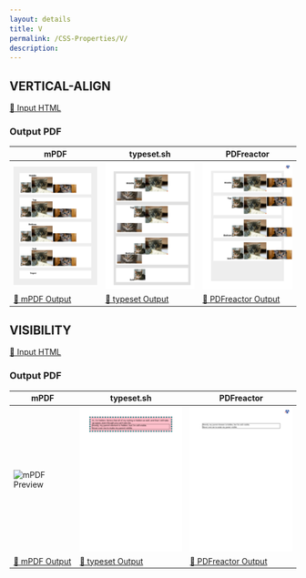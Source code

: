 ```yaml
---
layout: details
title: V
permalink: /CSS-Properties/V/
description: 
---
```




## VERTICAL-ALIGN

[📄 Input HTML](/html/CSS%20Properties/V/vertical-align.html)

### Output PDF

| mPDF | typeset.sh | PDFreactor |
|---------|---------|---------|
| ![mPDF Preview](mpdf__html_CSS_Properties_V_vertical-align.html.png) | ![typeset Preview](typeset__html_CSS_Properties_V_vertical-align.html.png) | ![PDFreactor Preview](pdfreactor__html_CSS_Properties_V_vertical-align.html.png) |
| [📕 mPDF Output](mpdf__html_CSS_Properties_V_vertical-align.html.pdf) | [📕 typeset Output](typeset__html_CSS_Properties_V_vertical-align.html.pdf) | [📕 PDFreactor Output](pdfreactor__html_CSS_Properties_V_vertical-align.html.pdf) |

## VISIBILITY

[📄 Input HTML](/html/CSS%20Properties/V/visibility.html)

### Output PDF

| mPDF | typeset.sh | PDFreactor |
|---------|---------|---------|
| ![mPDF Preview](mpdf__html_CSS_Properties_V_visibility.html.png) | ![typeset Preview](typeset__html_CSS_Properties_V_visibility.html.png) | ![PDFreactor Preview](pdfreactor__html_CSS_Properties_V_visibility.html.png) |
| [📕 mPDF Output](mpdf__html_CSS_Properties_V_visibility.html.pdf) | [📕 typeset Output](typeset__html_CSS_Properties_V_visibility.html.pdf) | [📕 PDFreactor Output](pdfreactor__html_CSS_Properties_V_visibility.html.pdf) |


